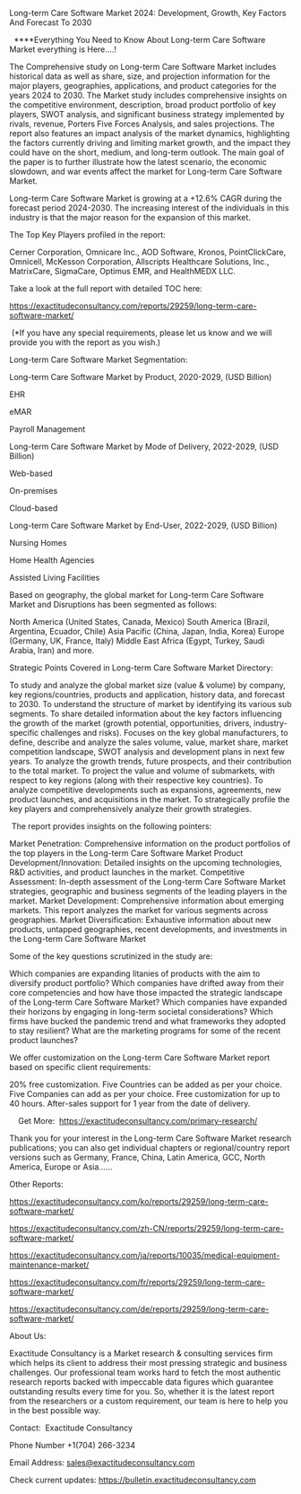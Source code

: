 Long-term Care Software Market 2024: Development, Growth, Key Factors And Forecast To 2030

  ****Everything You Need to Know About Long-term Care Software Market everything is Here....!

The Comprehensive study on Long-term Care Software Market includes historical data as well as share, size, and projection information for the major players, geographies, applications, and product categories for the years 2024 to 2030. The Market study includes comprehensive insights on the competitive environment, description, broad product portfolio of key players, SWOT analysis, and significant business strategy implemented by rivals, revenue, Porters Five Forces Analysis, and sales projections. The report also features an impact analysis of the market dynamics, highlighting the factors currently driving and limiting market growth, and the impact they could have on the short, medium, and long-term outlook. The main goal of the paper is to further illustrate how the latest scenario, the economic slowdown, and war events affect the market for Long-term Care Software Market.

Long-term Care Software Market is growing at a +12.6% CAGR during the forecast period 2024-2030. The increasing interest of the individuals in this industry is that the major reason for the expansion of this market.

The Top Key Players profiled in the report: 

Cerner Corporation, Omnicare Inc., AOD Software, Kronos, PointClickCare, Omnicell, McKesson Corporation, Allscripts Healthcare Solutions, Inc., MatrixCare, SigmaCare, Optimus EMR, and HealthMEDX LLC.

Take a look at the full report with detailed TOC here:

https://exactitudeconsultancy.com/reports/29259/long-term-care-software-market/

 (*If you have any special requirements, please let us know and we will provide you with the report as you wish.)

Long-term Care Software Market Segmentation:

Long-term Care Software Market by Product, 2020-2029, (USD Billion)

EHR

eMAR

Payroll Management

Long-term Care Software Market by Mode of Delivery, 2022-2029, (USD Billion)

Web-based

On-premises

Cloud-based

Long-term Care Software Market by End-User, 2022-2029, (USD Billion)

Nursing Homes

Home Health Agencies

Assisted Living Facilities

Based on geography, the global market for Long-term Care Software Market and Disruptions has been segmented as follows:

North America (United States, Canada, Mexico)
South America (Brazil, Argentina, Ecuador, Chile)
Asia Pacific (China, Japan, India, Korea)
Europe (Germany, UK, France, Italy)
Middle East Africa (Egypt, Turkey, Saudi Arabia, Iran) and more.

Strategic Points Covered in Long-term Care Software Market Directory:

To study and analyze the global market size (value & volume) by company, key regions/countries, products and application, history data, and forecast to 2030.
To understand the structure of market by identifying its various sub segments.
To share detailed information about the key factors influencing the growth of the market (growth potential, opportunities, drivers, industry-specific challenges and risks).
Focuses on the key global manufacturers, to define, describe and analyze the sales volume, value, market share, market competition landscape, SWOT analysis and development plans in next few years.
To analyze the growth trends, future prospects, and their contribution to the total market.
To project the value and volume of submarkets, with respect to key regions (along with their respective key countries).
To analyze competitive developments such as expansions, agreements, new product launches, and acquisitions in the market.
To strategically profile the key players and comprehensively analyze their growth strategies.

 The report provides insights on the following pointers:

Market Penetration: Comprehensive information on the product portfolios of the top players in the Long-term Care Software Market
Product Development/Innovation: Detailed insights on the upcoming technologies, R&D activities, and product launches in the market.
Competitive Assessment: In-depth assessment of the Long-term Care Software Market strategies, geographic and business segments of the leading players in the market.
Market Development: Comprehensive information about emerging markets. This report analyzes the market for various segments across geographies.
Market Diversification: Exhaustive information about new products, untapped geographies, recent developments, and investments in the Long-term Care Software Market

Some of the key questions scrutinized in the study are:

Which companies are expanding litanies of products with the aim to diversify product portfolio?
Which companies have drifted away from their core competencies and how have those impacted the strategic landscape of the Long-term Care Software Market?
Which companies have expanded their horizons by engaging in long-term societal considerations?
Which firms have bucked the pandemic trend and what frameworks they adopted to stay resilient?
What are the marketing programs for some of the recent product launches?

We offer customization on the Long-term Care Software Market report based on specific client requirements:

20% free customization.
Five Countries can be added as per your choice.
Five Companies can add as per your choice.
Free customization for up to 40 hours.
After-sales support for 1 year from the date of delivery.

    Get More:  https://exactitudeconsultancy.com/primary-research/

Thank you for your interest in the Long-term Care Software Market research publications; you can also get individual chapters or regional/country report versions such as Germany, France, China, Latin America, GCC, North America, Europe or Asia……

Other Reports:

https://exactitudeconsultancy.com/ko/reports/29259/long-term-care-software-market/

https://exactitudeconsultancy.com/zh-CN/reports/29259/long-term-care-software-market/

https://exactitudeconsultancy.com/ja/reports/10035/medical-equipment-maintenance-market/

https://exactitudeconsultancy.com/fr/reports/29259/long-term-care-software-market/

https://exactitudeconsultancy.com/de/reports/29259/long-term-care-software-market/

About Us:

Exactitude Consultancy is a Market research & consulting services firm which helps its client to address their most pressing strategic and business challenges. Our professional team works hard to fetch the most authentic research reports backed with impeccable data figures which guarantee outstanding results every time for you. So, whether it is the latest report from the researchers or a custom requirement, our team is here to help you in the best possible way.

Contact:  Exactitude Consultancy

Phone Number +1(704) 266-3234

Email Address: sales@exactitudeconsultancy.com

Check current updates: https://bulletin.exactitudeconsultancy.com
